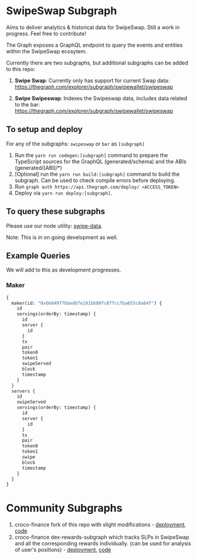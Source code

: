 # SwipeSwap Subgraph

Aims to deliver analytics & historical data for SwipeSwap. Still a work in progress. Feel free to contribute!

The Graph exposes a GraphQL endpoint to query the events and entities within the SwipeSwap ecosytem.

Currently there are two subgraphs, but additional subgraphs can be added to this repo:

1. **Swipe Swap**: Currently only has support for current Swap data: https://thegraph.com/explorer/subgraph/swipewallet/swipeswap

2. **Swipe Swipeswap**: Indexes the Swipeswap data, includes data related to the bar: https://thegraph.com/explorer/subgraph/swipewallet/swipeswap

## To setup and deploy

For any of the subgraphs: `swipeswap` or `bar` as `[subgraph]`

1. Run the `yarn run codegen:[subgraph]` command to prepare the TypeScript sources for the GraphQL (generated/schema) and the ABIs (generated/[ABI]/\*)
2. [Optional] run the `yarn run build:[subgraph]` command to build the subgraph. Can be used to check compile errors before deploying.
3. Run `graph auth https://api.thegraph.com/deploy/ <ACCESS_TOKEN>`
4. Deploy via `yarn run deploy:[subgraph]`.

## To query these subgraphs

Please use our node utility: [swipe-data](https://github.com/SwipeWallet/swipe-data).

Note: This is in on going development as well.

## Example Queries

We will add to this as development progresses.

### Maker

```graphql
{
  maker(id: "0x6684977bbed67e101bb80fc07fccfba655c0a64f") {
    id
    servings(orderBy: timestamp) {
      id
      server {
        id
      }
      tx
      pair
      token0
      token1
      swipeServed
      block
      timestamp
    }
  }
  servers {
    id
    swipeServed
    servings(orderBy: timestamp) {
      id
      server {
        id
      }
      tx
      pair
      token0
      token1
      swipe
      block
      timestamp
    }
  }
}
```

# Community Subgraphs

1) croco-finance fork of this repo with slight modifications - [deployment](https://thegraph.com/explorer/subgraph/benesjan/swipe-swap), [code](https://github.com/croco-finance/swipeswap-subgraph)
2) croco-finance dex-rewards-subgraph which tracks SLPs in SwipeSwap and all the corresponding rewards individually. (can be used for analysis of user's positions) - [deployment](https://thegraph.com/explorer/subgraph/benesjan/dex-rewards-subgraph), [code](https://github.com/croco-finance/dex-rewards-subgraph)
